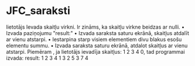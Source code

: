# JFC_saraksti
lietotājs Ievada skaitļu virkni. Ir zināms, ka skaitļu virkne beidzas ar nulli. 
• Izvada paziņojumu "result:"
• Izvada saraksta saturu ekrānā, skaitļus atdalīt ar vienu atstarpi.
• Iestarpina starp visiem elementiem divu blakus esošu elementu summu.
• Izvada saraksta saturu ekrānā, atdalot skaitļus ar vienu atstarpi.
Piemēram , ja lietotājs ievadīja skaitļus: 1 2 3 4 0, tad programmai izvada:
result:
1 2 3 4
1 3 2 5 3 7 4
